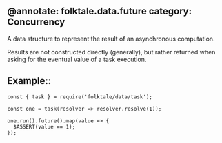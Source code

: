 @annotate: folktale.data.future
category: Concurrency
---

A data structure to represent the result of an asynchronous computation.

Results are not constructed directly (generally), but rather returned when asking for the eventual value of a task execution.


## Example::

    const { task } = require('folktale/data/task');

    const one = task(resolver => resolver.resolve(1));

    one.run().future().map(value => {
      $ASSERT(value == 1);
    });
